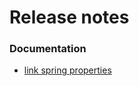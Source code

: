 # Release notes

### Documentation

- [link spring properties](https://docs.spring.io/spring-boot/docs/current/reference/html/application-properties.html)